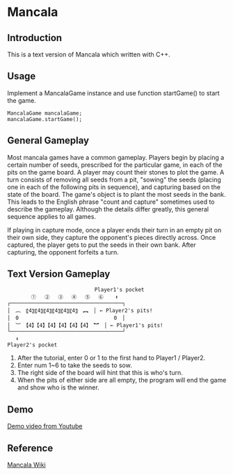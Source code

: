 Mancala
===

## Introduction 

This is a text version of Mancala which written with C++.

## Usage
Implement a MancalaGame instance and use function startGame() to start the game.  

    MancalaGame mancalaGame;     
    mancalaGame.startGame();

## General Gameplay
Most mancala games have a common gameplay. Players begin by placing a certain number of seeds, prescribed for the particular game, in each of the pits on the game board. A player may count their stones to plot the game. A turn consists of removing all seeds from a pit, "sowing" the seeds (placing one in each of the following pits in sequence), and capturing based on the state of the board. The game's object is to plant the most seeds in the bank. This leads to the English phrase "count and capture" sometimes used to describe the gameplay. Although the details differ greatly, this general sequence applies to all games.

If playing in capture mode, once a player ends their turn in an empty pit on their own side, they capture the opponent's pieces directly across. Once captured, the player gets to put the seeds in their own bank. After capturing, the opponent forfeits a turn.  

## Text Version Gameplay  


                                Player1's pocket  
     　     ① 　② 　③ 　④ 　⑤ 　⑥ 　 ⬆  
    ┌────────────────────────────────────┐  
    │　︹　〖4〗〖4〗〖4〗〖4〗〖4〗〖4〗　︻　│ ← Player2's pits!  
    │　0    　　　　　　　　　　　　　　　　0　│  
    │　︺　【4】【4】【4】【4】【4】【4】　︼　│ ← Player1's pits!  
    └────────────────────────────────────┘  
    　 ⬇  
    Player2's pocket

1. After the tutorial, enter 0 or 1 to the first hand to Player1 / Player2.  
2. Enter num 1~6 to take the seeds to sow.  
3. The right side of the board will hint that this is who's turn.  
4. When the pits of either side are all empty, the program will end the game and show who is the winner.


## Demo
[Demo video from Youtube](https://youtu.be/gZNQ8c4Se9I "Demo")

## Reference
[Mancala Wiki](https://en.wikipedia.org/wiki/Mancala "Mancala")